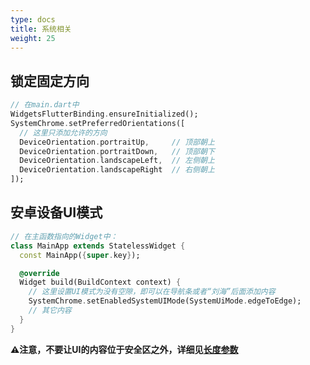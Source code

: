 ```yaml
---
type: docs
title: 系统相关
weight: 25
---
```


## 锁定固定方向

```dart
// 在main.dart中
WidgetsFlutterBinding.ensureInitialized();
SystemChrome.setPreferredOrientations([
  // 这里只添加允许的方向
  DeviceOrientation.portraitUp,     // 顶部朝上
  DeviceOrientation.portraitDown,   // 顶部朝下
  DeviceOrientation.landscapeLeft,  // 左侧朝上
  DeviceOrientation.landscapeRight  // 右侧朝上
]);
```

## 安卓设备UI模式
```dart
// 在主函数指向的Widget中：
class MainApp extends StatelessWidget {
  const MainApp({super.key});

  @override
  Widget build(BuildContext context) {
    // 这里设置UI模式为没有空隙，即可以在导航条或者“刘海”后面添加内容
    SystemChrome.setEnabledSystemUIMode(SystemUiMode.edgeToEdge);
    // 其它内容
  }
}
```

**⚠️注意，不要让UI的内容位于安全区之外，详细见[长度参数](/dev/flutter/20_长度参数)**